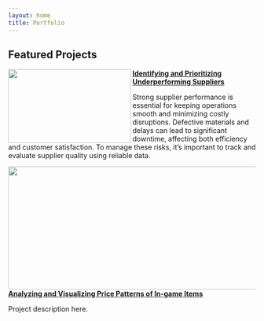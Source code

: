 ```yaml
---
layout: home
title: Portfolio
---
```


## Featured Projects

<img align="left" width="250" height="150" src="https://github.com/user-attachments/assets/e5f65270-5121-48d0-b454-d348b6553f25"> **[Identifying and Prioritizing Underperforming Suppliers](https://github.com/osnlz1694/Supplier-Quality-Analysis-Identifying-and-Prioritizing-Underperforming-Vendors)**

Strong supplier performance is essential for keeping operations smooth and minimizing costly disruptions. Defective materials and delays can lead to significant downtime, affecting both efficiency and customer satisfaction. To manage these risks, it’s important to track and evaluate supplier quality using reliable data.


<img align="left" width="800" height="250" src="https://github.com/user-attachments/assets/076f9102-0533-491f-886e-d515b81f4ca0"> **[Analyzing and Visualizing Price Patterns of In-game Items](https://github.com/archd3sai/Instacart-Market-Basket-Analysis)**

Project description here.
